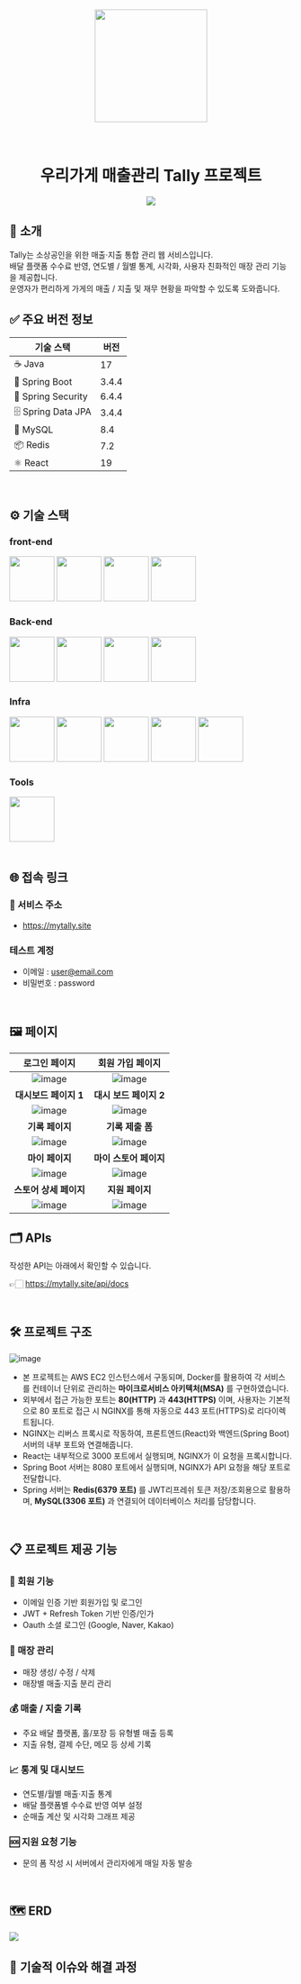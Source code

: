 <div align="center">
<br /><br />
<!-- logo -->
<img src="images/logo.png" width="200"/>
<br /><br /><br />

# 우리가게 매출관리 Tally 프로젝트


<!-- [<img src="https://img.shields.io/badge/프로젝트 기간-2025.04.02~2022.06.08-blue?style=flat&logo=&logoColor=white" />]() -->
<img src="images/프로젝트 기간.svg">

</div> 

## 📝 소개
Tally는 소상공인을 위한 매출·지출 통합 관리 웹 서비스입니다.<br>
배달 플랫폼 수수료 반영, 연도별 / 월별 통계, 시각화, 사용자 친화적인 매장 관리 기능을 제공합니다.<br>
운영자가 편리하게 가게의 매출 / 지출 및 재무 현황을 파악할 수 있도록 도와줍니다.

## ✅ 주요 버전 정보


| 기술 스택           | 버전     |
|--------------------|----------|
| ☕ Java               | 17       |
| 🌱 Spring Boot        | 3.4.4    |
| 🔐 Spring Security    | 6.4.4    |
| 🗄️ Spring Data JPA    | 3.4.4    |
| 🐬 MySQL              | 8.4      |
| 📦 Redis              | 7.2      |
| ⚛ React              | 19       |





<br />

## ⚙ 기술 스택

### front-end
<div>
<img src="images/skills/NodeJS.png" width="80">
<img src="images/skills/TypeScript.png" width="80">
<img src="images/skills/React.png" width="80">
<img src="images/skills/Axios.png" width="80">
</div>

### Back-end
<div>
<img src="images/skills/Java.png" width="80">
<img src="images/skills/SpringBoot.png" width="80">
<img src="images/skills/SpringSecurity.png" width="80">
<img src="images/skills/SpringDataJPA.png" width="80">
</div>

### Infra
<div>
<img src="images/skills/AWSEC2.png" width="80">
<img src="images/skills/Docker.png" width="80">
<img src="images/skills/Nginx.png" width="80">
<img src="images/skills/Mysql.png" width="80">
<img src="images/skills/Redis.png" width="80">
</div>

### Tools
<div>
<img src="images/skills/Github.png" width="80">

</div>
<br />

## 🌐 접속 링크
### 🔗 서비스 주소
- https://mytally.site
### 테스트 계정
- 이메일 : user@email.com<br>
 - 비밀번호 : password

<br />

## 🖼️  페이지
|로그인 페이지|회원 가입 페이지|
|:---:|:---:|
|![image](/images/screenshot/로그인%20페이지.png)|![image](/images/screenshot/회원%20가입%20페이지.png)|
|<b>대시보드 페이지 1</b>|<b>대시 보드 페이지 2</b>|
|![image](/images/screenshot/대시보드%201.png)|![image](/images/screenshot/대시보드%203.png)|
|<b>기록 페이지</b>|<b>기록 제출 폼</b>|
|![image](/images/screenshot/매출%20기록%20페이지.png)|![image](images/screenshot/매출%20기록%20:%20수정%20폼.png)|
|<b>마이 페이지</b>|<b>마이 스토어 페이지</b>|
|![image](/images/screenshot/마이페이지.png)|![image](images/screenshot/마이%20스토어%20페이지.png)|
|<b>스토어 상세 페이지</b>|<b>지원 페이지</b>|
|![image](/images/screenshot/스토어%20상세%20페이지.png)|![image](images/screenshot/지원%20페이지.png)|

## 🗂️ APIs
작성한 API는 아래에서 확인할 수 있습니다.

👉🏻 https://mytally.site/api/docs

<br />

## 🛠️ 프로젝트 구조
![image](/images/프로젝트%20아키텍처.png)

- 본 프로젝트는 AWS EC2 인스턴스에서 구동되며, Docker를 활용하여 각 서비스를 컨테이너 단위로 관리하는 **마이크로서비스 아키텍처(MSA)** 를 구현하였습니다.
- 	외부에서 접근 가능한 포트는 **80(HTTP)** 과 **443(HTTPS)** 이며, 사용자는 기본적으로 80 포트로 접근 시 NGINX를 통해 자동으로 443 포트(HTTPS)로 리다이렉트됩니다.
- 	NGINX는 리버스 프록시로 작동하여, 프론트엔드(React)와 백엔드(Spring Boot) 서버의 내부 포트와 연결해줍니다.
- 	React는 내부적으로 3000 포트에서 실행되며, NGINX가 이 요청을 프록시합니다.
- 	Spring Boot 서버는 8080 포트에서 실행되며, NGINX가 API 요청을 해당 포트로 전달합니다.
- 	Spring 서버는 **Redis(6379 포트)** 를 JWT리프레쉬 토큰 저장/조회용으로 활용하며, **MySQL(3306 포트)** 과 연결되어 데이터베이스 처리를 담당합니다.
  
<br />

## 📋 프로젝트 제공 기능
### 👤 회원 기능
- 이메일 인증 기반 회원가입 및 로그인
- JWT + Refresh Token 기반 인증/인가
- Oauth 소셜 로그인 (Google, Naver, Kakao)
  

### 🏪 매장 관리
- 매장 생성/ 수정 / 삭제
- 매장별 매출·지출 분리 관리
  

### 💰 매출 / 지출 기록
- 주요 배달 플랫폼, 홀/포장 등 유형별 매출 등록
- 지출 유형, 결제 수단, 메모 등 상세 기록
  

### 📈 통계 및 대시보드
- 연도별/월별 매출·지출 통계
- 배달 플랫폼별 수수료 반영 여부 설정
- 순매출 계산 및 시각화 그래프 제공
  
### 🆘 지원 요청 기능
- 문의 폼 작성 시 서버에서 관리자에게 매일 자동 발송

<br />

## 🗺️  ERD
<img src="images/ERD.png">


## 🤔 기술적 이슈와 해결 과정

